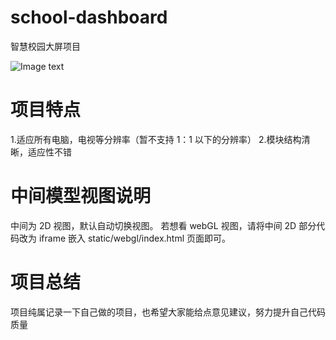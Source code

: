 # school-dashboard

智慧校园大屏项目

![Image text](https://github.com/zc568917346/school-dashboard/blob/master/sketch/screen.png)

# 项目特点

1.适应所有电脑，电视等分辨率（暂不支持 1：1 以下的分辨率） 
2.模块结构清晰，适应性不错

# 中间模型视图说明
中间为 2D 视图，默认自动切换视图。
若想看 webGL 视图，请将中间 2D 部分代码改为 iframe 嵌入 static/webgl/index.html 页面即可。

# 项目总结

项目纯属记录一下自己做的项目，也希望大家能给点意见建议，努力提升自己代码质量
